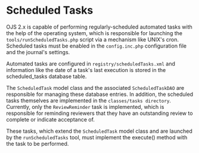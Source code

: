 # Scheduled Tasks

OJS 2.x is capable of performing regularly-scheduled automated tasks with the help of the operating system, which is responsible for launching the ``tools/runScheduledTasks.php`` script via a mechanism like UNIX's cron. Scheduled tasks must be enabled in the ``config.inc.php`` configuration file and the journal's settings.

Automated tasks are configured in ``registry/scheduledTasks.xml`` and information like the date of a task's last execution is stored in the scheduled_tasks database table.

The ``ScheduledTask`` model class and the associated ``ScheduledTaskDAO`` are responsible for managing these database entries. In addition, the scheduled tasks themselves are implemented in the ``classes/tasks directory``. Currently, only the ``ReviewReminder`` task is implemented, which is responsible for reminding reviewers that they have an outstanding review to complete or indicate acceptance of.

These tasks, which extend the ``ScheduledTask`` model class and are launched by the ``runScheduledTasks`` tool, must implement the execute() method with the task to be performed.

